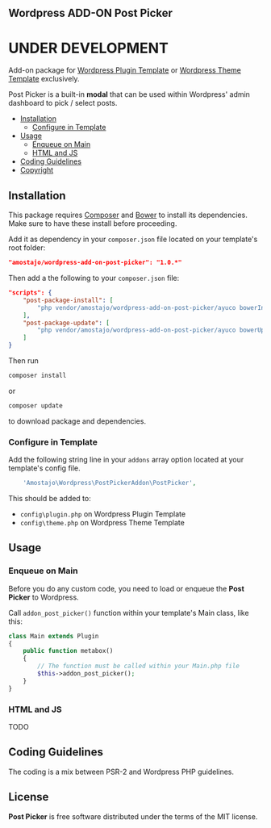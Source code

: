 Wordpress ADD-ON Post Picker
--------------------------------

# UNDER DEVELOPMENT

Add-on package for [Wordpress Plugin Template](https://github.com/amostajo/wordpress-plugin) or [Wordpress Theme Template](https://github.com/amostajo/wordpress-theme) exclusively.

Post Picker is a built-in **modal** that can be used within Wordpress' admin dashboard to pick / select posts.

- [Installation](#installation)
    - [Configure in Template](#configure-in-template)
- [Usage](#usage)
    - [Enqueue on Main](#enqueue-on-main)
    - [HTML and JS](#html-and-js)
- [Coding Guidelines](#coding-guidelines)
- [Copyright](#copyright)

## Installation

This package requires [Composer](https://getcomposer.org/) and [Bower](http://bower.io/) to install its dependencies. Make sure to have these install before proceeding.

Add it as dependency in your `composer.json` file located on your template's root folder:

```json
"amostajo/wordpress-add-on-post-picker": "1.0.*"
```

Then add a the following to your `composer.json` file:

```json
"scripts": {
    "post-package-install": [
        "php vendor/amostajo/wordpress-add-on-post-picker/ayuco bowerInstall"
    ],
    "post-package-update": [
        "php vendor/amostajo/wordpress-add-on-post-picker/ayuco bowerUpdate"
    ]
}
```

Then run

```bash
composer install
```

or

```bash
composer update
```

to download package and dependencies.

### Configure in Template

Add the following string line in your `addons` array option located at your template's config file.

```php
    'Amostajo\Wordpress\PostPickerAddon\PostPicker',
```

This should be added to:
* `config\plugin.php` on Wordpress Plugin Template
* `config\theme.php` on Wordpress Theme Template

## Usage

### Enqueue on Main

Before you do any custom code, you need to load or enqueue the **Post Picker** to Wordpress.

Call `addon_post_picker()` function within your template's Main class, like this:

```php
class Main extends Plugin
{
    public function metabox()
    {
        // The function must be called within your Main.php file
        $this->addon_post_picker();
    }
}
```

### HTML and JS

TODO

## Coding Guidelines

The coding is a mix between PSR-2 and Wordpress PHP guidelines.

## License

**Post Picker** is free software distributed under the terms of the MIT license.
